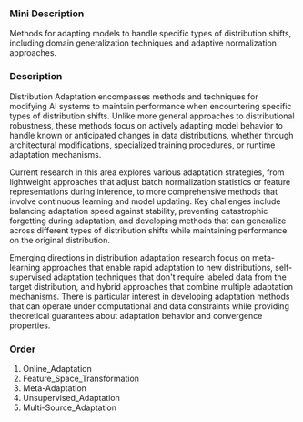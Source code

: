 ### Mini Description

Methods for adapting models to handle specific types of distribution shifts, including domain generalization techniques and adaptive normalization approaches.

### Description

Distribution Adaptation encompasses methods and techniques for modifying AI systems to maintain performance when encountering specific types of distribution shifts. Unlike more general approaches to distributional robustness, these methods focus on actively adapting model behavior to handle known or anticipated changes in data distributions, whether through architectural modifications, specialized training procedures, or runtime adaptation mechanisms.

Current research in this area explores various adaptation strategies, from lightweight approaches that adjust batch normalization statistics or feature representations during inference, to more comprehensive methods that involve continuous learning and model updating. Key challenges include balancing adaptation speed against stability, preventing catastrophic forgetting during adaptation, and developing methods that can generalize across different types of distribution shifts while maintaining performance on the original distribution.

Emerging directions in distribution adaptation research focus on meta-learning approaches that enable rapid adaptation to new distributions, self-supervised adaptation techniques that don't require labeled data from the target distribution, and hybrid approaches that combine multiple adaptation mechanisms. There is particular interest in developing adaptation methods that can operate under computational and data constraints while providing theoretical guarantees about adaptation behavior and convergence properties.

### Order

1. Online_Adaptation
2. Feature_Space_Transformation
3. Meta-Adaptation
4. Unsupervised_Adaptation
5. Multi-Source_Adaptation
